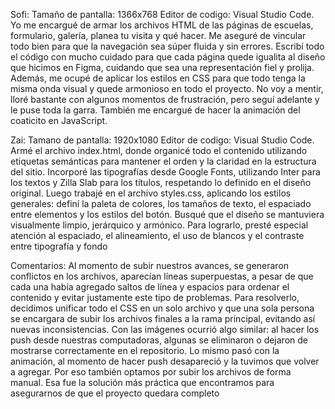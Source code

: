 Sofi:
Tamaño de pantalla: 1366x768
Editor de codigo: Visual Studio Code.
Yo me encargué de armar los archivos HTML de las páginas de escuelas, formulario, galería, planea tu visita y qué hacer. Me aseguré de vincular todo bien para que la navegación sea súper fluida y sin errores. Escribí todo el código con mucho cuidado para que cada página quede igualita al diseño que hicimos en Figma, cuidando que sea una representación fiel y prolija. Además, me ocupé de aplicar los estilos en CSS para que todo tenga la misma onda visual y quede armonioso en todo el proyecto.
No voy a mentir, lloré bastante con algunos momentos de frustración, pero seguí adelante y le puse toda la garra. También me encargué de hacer la animación del coaticito en JavaScript.

Zai:
Tamano de pantalla: 1920x1080
Editor de codigo: Visual Studio Code.
Armé el archivo index.html, donde organicé todo el contenido utilizando etiquetas semánticas para mantener el orden y la claridad en la estructura del sitio. Incorporé las tipografías desde Google Fonts, utilizando Inter para los textos y Zilla Slab para los títulos, respetando lo definido en el diseño original.
Luego trabajé en el archivo styles.css, aplicando los estilos generales: definí la paleta de colores, los tamaños de texto, el espaciado entre elementos y los estilos del botón.
Busqué que el diseño se mantuviera visualmente limpio, jerárquico y armónico. Para lograrlo, presté especial atención al espaciado, el alineamiento, el uso de blancos y el contraste entre tipografía y fondo

Comentarios:
Al momento de subir nuestros avances, se generaron conflictos en los archivos, aparecían líneas superpuestas, a pesar de que cada una había agregado saltos de línea y espacios para ordenar el contenido y evitar justamente este tipo de problemas.
Para resolverlo, decidimos unificar todo el CSS en un solo archivo y que una sola persona se encargara de subir los archivos finales a la rama principal, evitando así nuevas inconsistencias. Con las imágenes ocurrió algo similar: al hacer los push desde nuestras computadoras, algunas se eliminaron o dejaron de mostrarse correctamente en el repositorio. Lo mismo pasó con la animación, al momento de hacer push desapareció y la tuvimos que volver a agregar. Por eso también optamos por subir los archivos de forma manual.
Esa fue la solución más práctica que encontramos para asegurarnos de que el proyecto quedara completo
